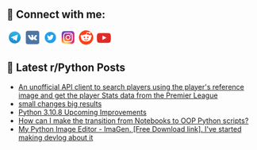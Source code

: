 ## 🔎 Connect with me:
[<img src="https://github.com/bullbesh/bullbesh/blob/main/images/Telegram.png" width="32" height="32" />](https://t.me/bullbesh)
[<img src="https://github.com/bullbesh/bullbesh/blob/main/images/VK.png" width="32" height="32" />](https://vk.com/bullbesh)
[<img src="https://github.com/bullbesh/bullbesh/blob/main/images/Twitter.png" width="32" height="32" />](https://twitter.com/bullbesh1)
[<img src="https://github.com/bullbesh/bullbesh/blob/main/images/Instagram.png" width="32" height="32" />](https://www.instagram.com/bullbesh)
[<img src="https://github.com/bullbesh/bullbesh/blob/main/images/Reddit.png" width="32" height="32" />](https://www.reddit.com/user/bullbesh)
[<img src="https://github.com/bullbesh/bullbesh/blob/main/images/YouTube.png" width="32" height="32" />](https://www.youtube.com/channel/UCtfjRs6uzgq5mfm8S06WTcg)

## 📕 Latest r/Python Posts
<!-- BLOG-POST-LIST:START -->
- [An unofficial API client to search players using the player&#39;s reference image and get the player Stats data from the Premier League](https://www.reddit.com/r/Python/comments/xtlp6u/an_unofficial_api_client_to_search_players_using/)
- [small changes big results](https://www.reddit.com/r/Python/comments/xtlec8/small_changes_big_results/)
- [Python 3.10.8 Upcoming Improvements](https://www.reddit.com/r/Python/comments/xtkib4/python_3108_upcoming_improvements/)
- [How can I make the transition from Notebooks to OOP Python scripts?](https://www.reddit.com/r/Python/comments/xtjbz8/how_can_i_make_the_transition_from_notebooks_to/)
- [My Python Image Editor - ImaGen. [Free Download link]. I&#39;ve started making devlog about it](https://www.reddit.com/r/Python/comments/xth5dg/my_python_image_editor_imagen_free_download_link/)
<!-- BLOG-POST-LIST:END -->
